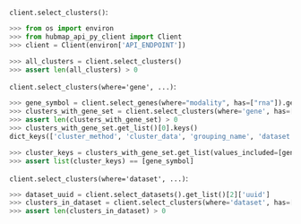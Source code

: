 `client.select_clusters()`:
```python
>>> from os import environ
>>> from hubmap_api_py_client import Client
>>> client = Client(environ['API_ENDPOINT'])

>>> all_clusters = client.select_clusters()
>>> assert len(all_clusters) > 0

```

`client.select_clusters(where='gene', ...)`:
```python
>>> gene_symbol = client.select_genes(where="modality", has=["rna"]).get_list()[0]['gene_symbol']
>>> clusters_with_gene_set = client.select_clusters(where='gene', has=[gene_symbol], genomic_modality='rna', p_value=1.0)
>>> assert len(clusters_with_gene_set) > 0
>>> clusters_with_gene_set.get_list()[0].keys()
dict_keys(['cluster_method', 'cluster_data', 'grouping_name', 'dataset'])

>>> cluster_keys = clusters_with_gene_set.get_list(values_included=[gene_symbol])[0]['values'].keys()
>>> assert list(cluster_keys) == [gene_symbol]

```

`client.select_clusters(where='dataset', ...)`:
```python
>>> dataset_uuid = client.select_datasets().get_list()[2]['uuid']
>>> clusters_in_dataset = client.select_clusters(where='dataset', has=[dataset_uuid])
>>> assert len(clusters_in_dataset) > 0

```
